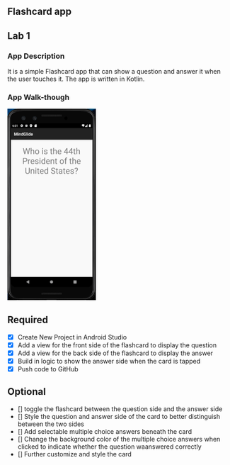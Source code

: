 ## Flashcard app

## Lab 1

### App Description
It is a simple Flashcard app that can show a question and answer it when the user touches it. The app is written in Kotlin.
### App Walk-though

<img src="app.gif" width=200><br>

## Required
- [x] Create New Project in Android Studio
- [x] Add a view for the front side of the flashcard to display the question
- [x] Add a view for the back side of the flashcard to display the answer
- [x] Build in logic to show the answer side when the card is tapped
- [x] Push code to GitHub

## Optional
- [] toggle the flashcard between the question side and the answer side
- [] Style the question and answer side of the card to better distinguish between the two sides
- [] Add selectable multiple choice answers beneath the card
- [] Change the background color of the multiple choice answers when clicked to indicate whether the question waanswered correctly
- [] Further customize and style the card
